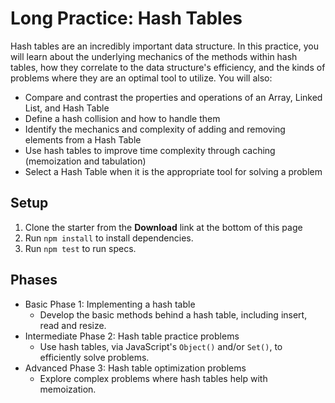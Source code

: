 # Long Practice: Hash Tables

Hash tables are an incredibly important data structure. In this
practice, you will learn about the underlying mechanics of the methods
within hash tables, how they correlate to the data structure's
efficiency, and the kinds of problems where they are an optimal tool to
utilize. You will also:

- Compare and contrast the properties and operations of an Array, Linked
  List, and Hash Table
- Define a hash collision and how to handle them
- Identify the mechanics and complexity of adding and removing elements
  from a Hash Table
- Use hash tables to improve time complexity through caching
  (memoization and tabulation)
- Select a Hash Table when it is the appropriate tool for solving a
  problem

## Setup

1. Clone the starter from the **Download** link at the bottom of this
   page
2. Run `npm install` to install dependencies.
3. Run `npm test` to run specs.

## Phases

- Basic Phase 1: Implementing a hash table
  - Develop the basic methods behind a hash table, including insert,
    read and resize.
- Intermediate Phase 2: Hash table practice problems
  - Use hash tables, via JavaScript's `Object()` and/or `Set()`, to
    efficiently solve problems.
- Advanced Phase 3: Hash table optimization problems
  - Explore complex problems where hash tables help with memoization.

